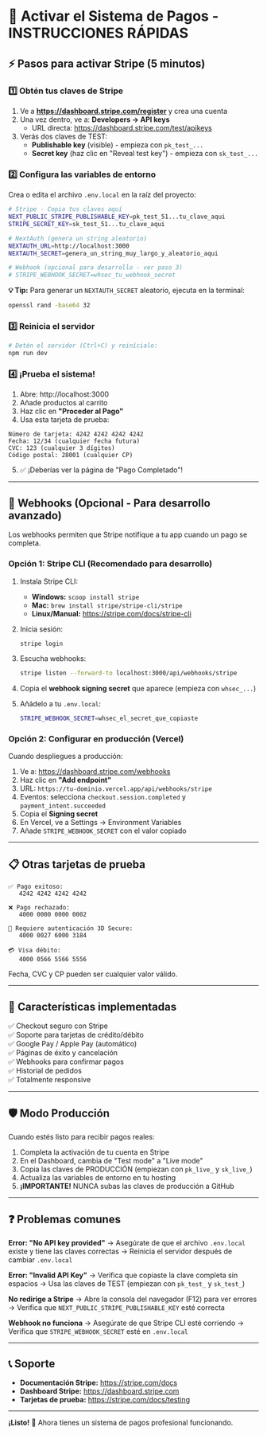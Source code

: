 # 🚀 Activar el Sistema de Pagos - INSTRUCCIONES RÁPIDAS

## ⚡ Pasos para activar Stripe (5 minutos)

### 1️⃣ Obtén tus claves de Stripe

1. Ve a **https://dashboard.stripe.com/register** y crea una cuenta
2. Una vez dentro, ve a: **Developers → API keys**
   - URL directa: https://dashboard.stripe.com/test/apikeys
3. Verás dos claves de TEST:
   - **Publishable key** (visible) - empieza con `pk_test_...`
   - **Secret key** (haz clic en "Reveal test key") - empieza con `sk_test_...`

### 2️⃣ Configura las variables de entorno

Crea o edita el archivo `.env.local` en la raíz del proyecto:

```bash
# Stripe - Copia tus claves aquí
NEXT_PUBLIC_STRIPE_PUBLISHABLE_KEY=pk_test_51...tu_clave_aqui
STRIPE_SECRET_KEY=sk_test_51...tu_clave_aqui

# NextAuth (genera un string aleatorio)
NEXTAUTH_URL=http://localhost:3000
NEXTAUTH_SECRET=genera_un_string_muy_largo_y_aleatorio_aqui

# Webhook (opcional para desarrollo - ver paso 3)
# STRIPE_WEBHOOK_SECRET=whsec_tu_webhook_secret
```

**💡 Tip:** Para generar un `NEXTAUTH_SECRET` aleatorio, ejecuta en la terminal:
```bash
openssl rand -base64 32
```

### 3️⃣ Reinicia el servidor

```bash
# Detén el servidor (Ctrl+C) y reinícialo:
npm run dev
```

### 4️⃣ ¡Prueba el sistema!

1. Abre: http://localhost:3000
2. Añade productos al carrito
3. Haz clic en **"Proceder al Pago"**
4. Usa esta tarjeta de prueba:

```
Número de tarjeta: 4242 4242 4242 4242
Fecha: 12/34 (cualquier fecha futura)
CVC: 123 (cualquier 3 dígitos)
Código postal: 28001 (cualquier CP)
```

5. ✅ ¡Deberías ver la página de "Pago Completado"!

---

## 🔧 Webhooks (Opcional - Para desarrollo avanzado)

Los webhooks permiten que Stripe notifique a tu app cuando un pago se completa.

### Opción 1: Stripe CLI (Recomendado para desarrollo)

1. Instala Stripe CLI:
   - **Windows:** `scoop install stripe`
   - **Mac:** `brew install stripe/stripe-cli/stripe`
   - **Linux/Manual:** https://stripe.com/docs/stripe-cli

2. Inicia sesión:
   ```bash
   stripe login
   ```

3. Escucha webhooks:
   ```bash
   stripe listen --forward-to localhost:3000/api/webhooks/stripe
   ```

4. Copia el **webhook signing secret** que aparece (empieza con `whsec_...`)

5. Añádelo a tu `.env.local`:
   ```bash
   STRIPE_WEBHOOK_SECRET=whsec_el_secret_que_copiaste
   ```

### Opción 2: Configurar en producción (Vercel)

Cuando despliegues a producción:

1. Ve a: https://dashboard.stripe.com/webhooks
2. Haz clic en **"Add endpoint"**
3. URL: `https://tu-dominio.vercel.app/api/webhooks/stripe`
4. Eventos: selecciona `checkout.session.completed` y `payment_intent.succeeded`
5. Copia el **Signing secret**
6. En Vercel, ve a Settings → Environment Variables
7. Añade `STRIPE_WEBHOOK_SECRET` con el valor copiado

---

## 📋 Otras tarjetas de prueba

```
✅ Pago exitoso:
   4242 4242 4242 4242

❌ Pago rechazado:
   4000 0000 0000 0002

🔐 Requiere autenticación 3D Secure:
   4000 0027 6000 3184

💳 Visa débito:
   4000 0566 5566 5556
```

Fecha, CVC y CP pueden ser cualquier valor válido.

---

## 🎯 Características implementadas

✅ Checkout seguro con Stripe  
✅ Soporte para tarjetas de crédito/débito  
✅ Google Pay / Apple Pay (automático)  
✅ Páginas de éxito y cancelación  
✅ Webhooks para confirmar pagos  
✅ Historial de pedidos  
✅ Totalmente responsive  

---

## 🛡️ Modo Producción

Cuando estés listo para recibir pagos reales:

1. Completa la activación de tu cuenta en Stripe
2. En el Dashboard, cambia de "Test mode" a "Live mode"
3. Copia las claves de PRODUCCIÓN (empiezan con `pk_live_` y `sk_live_`)
4. Actualiza las variables de entorno en tu hosting
5. **¡IMPORTANTE!** NUNCA subas las claves de producción a GitHub

---

## ❓ Problemas comunes

**Error: "No API key provided"**
→ Asegúrate de que el archivo `.env.local` existe y tiene las claves correctas
→ Reinicia el servidor después de cambiar `.env.local`

**Error: "Invalid API Key"**
→ Verifica que copiaste la clave completa sin espacios
→ Usa las claves de TEST (empiezan con `pk_test_` y `sk_test_`)

**No redirige a Stripe**
→ Abre la consola del navegador (F12) para ver errores
→ Verifica que `NEXT_PUBLIC_STRIPE_PUBLISHABLE_KEY` esté correcta

**Webhook no funciona**
→ Asegúrate de que Stripe CLI esté corriendo
→ Verifica que `STRIPE_WEBHOOK_SECRET` esté en `.env.local`

---

## 📞 Soporte

- **Documentación Stripe:** https://stripe.com/docs
- **Dashboard Stripe:** https://dashboard.stripe.com
- **Tarjetas de prueba:** https://stripe.com/docs/testing

---

**¡Listo!** 🎉 Ahora tienes un sistema de pagos profesional funcionando.


